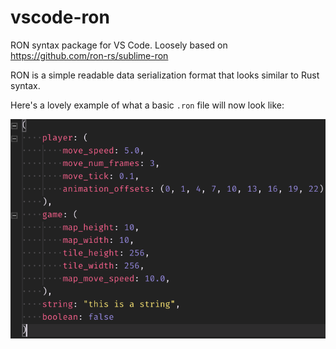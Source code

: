 # vscode-ron

RON syntax package for VS Code. Loosely based on https://github.com/ron-rs/sublime-ron

RON is a simple readable data serialization format that looks similar to Rust
syntax.

Here's a lovely example of what a basic `.ron` file will now look like:

![Syntax highlighting example](docs/example.png)
